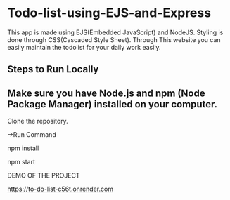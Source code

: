 # Todo-list-using-EJS-and-Express

This app is made using EJS(Embedded JavaScript) and NodeJS. Styling is done through CSS(Cascaded Style Sheet). 
Through This website you can easily maintain the todolist for your daily work easily. 

 ## Steps to Run Locally
 
##  Make sure you have Node.js and npm (Node Package Manager) installed on your computer. 


 Clone the repository.

->Run Command 

   npm install 

   npm start  
   
DEMO OF THE PROJECT

https://to-do-list-c56t.onrender.com
